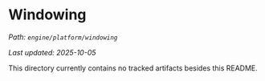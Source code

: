 # Windowing

_Path: `engine/platform/windowing`_

_Last updated: 2025-10-05_


This directory currently contains no tracked artifacts besides this README.
